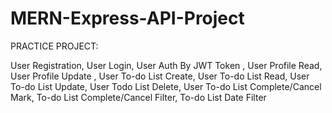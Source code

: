 # MERN-Express-API-Project

PRACTICE PROJECT:

User Registration,
User Login,
User Auth By JWT Token ,
User Profile Read,
User Profile Update ,
User To-do List Create,
User To-do List Read,
User To-do List Update,
User Todo List Delete,
User To-do List Complete/Cancel Mark,
To-do List Complete/Cancel Filter,
To-do List Date Filter 
